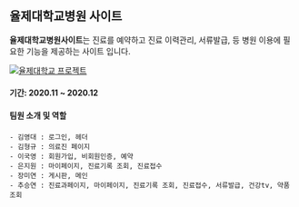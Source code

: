 ## 율제대학교병원 사이트
 **율제대학교병원사이트**는 진료를 예약하고 진료 이력관리, 서류발급,  등 병원 이용에 필요한 기능을 제공하는 사이트 입니다.
 
 
 [![율제대학교 프로젝트](http://img.youtube.com/vi/Pabp8zvMroc/0.jpg)](https://youtu.be/Pabp8zvMroc) 
 
 #### 기간: 2020.11 ~ 2020.12
 #### 팀원 소개 및 역할
    - 김영대 : 로그인, 헤더
    - 김형규 : 의료진 페이지
    - 이국영 : 회원가입, 비회원인증, 예약
    - 은지원 : 마이페이지, 진료기록 조회, 진료접수
    - 장미연 : 게시판, 메인
    - 추승연 : 진료과페이지, 마이페이지, 진료기록 조회, 진료접수, 서류발급, 건강tv, 약품조회
 


